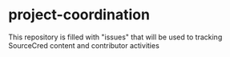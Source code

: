 # project-coordination
This repository is filled with "issues" that will be used to tracking SourceCred content and contributor activities
